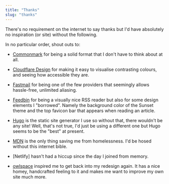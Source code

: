 ```yaml
---
title: "Thanks"
slug: "thanks"
---
```


There's no requirement on the internet to say thanks but I'd have absolutely no inspiration (or site) without the following.

In no particular order, shout outs to:

* [Commonmark](https://commonmark.org) for being a solid format that I don't have to think about at all.

* [Cloudflare Design](https://cloudflare.design/color) for making it easy to visualise contrasting colours, and seeing how accessible they are.

* [Fastmail](https://fastmail.com) for being one of the few providers that seemingly allows hassle-free, unlimited aliasing.

* [Feedbin](https://feedbin.com) for being a visually nice RSS reader but also for some design elements I "borrowed". Namely the background color of the Sunset theme and the top favicon bar that appears when reading an article.

* [Hugo](https://gohugo.io) is the static site generator I use so without that, there wouldn't be any site! Well, that's not true, I'd just be using a different one but Hugo seems to be the "best" at present.

* [MDN](https://developer.mozilla.org/en-US/) is the only thing saving me from homelessness. I'd be hosed without this internet bible.

* [Netlify] hasn't had a hiccup since the day I joined from memory.

* [owlspace](https://owlspace.xyz) inspired me to get back into my redesign again. It has a nice homey, handcrafted feeling to it and makes me want to improve my own site much more.
